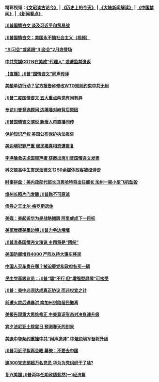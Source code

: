 #### 精彩视频：[《文昭谈古论今》](http://45.32.25.56/wenzhao) | [《历史上的今天》](http://45.32.25.56/today-in-history) | [《大陆新闻解读》](http://45.32.25.56/ntdtv-comedy) | [《中国禁闻》](http://45.32.25.56/ntdtv-news) | [《新闻看点》](http://45.32.25.56/news-insight) 

 #### [川普国情咨文 谈及习近平和贸易战](../pages/prog203/a102505488.md?t=02061140) 

#### [川普国情咨文：美国永不搞社会主义（视频）](../pages/prog203/a102505480.md?t=02061140) 

#### [“川习会”或紧跟“川金会”2月底登场](../pages/prog203/a102505439.md?t=02061140) 

#### [中共党媒CGTN在美成“代理人” 或遭监禁遣返](../pages/prog203/a102505427.md?t=02061140) 

#### [【直播】川普“国情咨文”同声传译](../pages/prog203/a102504649.md?t=02061140) 

#### [美酿单边行动？官方报告称修改WTO规则约束中共无用](../pages/prog203/a102505269.md?t=02061140) 

#### [川普二度国情咨文 五大重点两党有同有异](../pages/prog203/a102505300.md?t=02061140) 

#### [专访川普竞选顾问 边境墙对峙背后原因](../pages/prog203/a102505212.md?t=02061140) 

#### [川普国情咨文演说 新唐人将直播同传](../pages/prog203/a102505121.md?t=02061140) 

#### [保护知识产权 美国公布保护执法报告](../pages/prog203/a102505147.md?t=02061140) 

#### [美边境犯罪严重 居民揭真相恐遭报复](../pages/prog203/a102504915.md?t=02061140) 

#### [李净瑜救夫求国际声援 获邀出席川普国情咨文发表](../pages/prog203/a102504819.md?t=02061140) 

#### [科文顿高中生寄送法律文书 50余媒体政客被控诽谤](../pages/prog203/a102504678.md?t=02061140) 

#### [时事拼盘：美内政部代部长贝恩哈特将出任部长 加州一架小型飞机坠毁](../pages/prog203/a102504735.md?t=02061140) 

#### [维州长照片门发酵 川普称不可原谅](../pages/prog203/a102504737.md?t=02061140) 

#### [债券之王比尔·格罗斯退休](../pages/prog203/a102504739.md?t=02061140) 

#### [美媒：美起诉华为是战略摊牌 阿里或成下一目标](../pages/prog203/a102504687.md?t=02061140) 

#### [美军增援美墨边境 川普力争边境墙](../pages/prog203/a102504708.md?t=02061140) 

#### [川普准备国情咨文演说 主题将是“团结”](../pages/prog203/a102504562.md?t=02061140) 

#### [美国防部增兵4000 严阵以待大篷车移民](../pages/prog203/a102504437.md?t=02061140) 

#### [中国人买车贵在哪？被迫替党和政府各买一辆](../pages/prog203/a102504201.md?t=02061140) 

#### [民主党高级议员：川普“墙”不行 但“增强型屏障”可接受](../pages/prog203/a102504031.md?t=02061140) 

#### [川普：美中必须达成真正协议 而非权宜之计](../pages/prog203/a102503885.md?t=02061140) 

#### [前遭火焚后遇暴洪 南加州封路居民撤离](../pages/prog203/a102503616.md?t=02061140) 

#### [美报告现重大思维修正 中美意识形态对决急速升级](../pages/prog203/a102503384.md?t=02061140) 

#### [宾夕法尼亚土拨鼠日 预测春天的到来](../pages/prog203/a102503363.md?t=02061140) 

#### [美退中导条约重挫中共“闷声造弹” 中俄边境军备将升级](../pages/prog203/a102503354.md?t=02061140) 

#### [川普习近平拟再会晤 幕僚：不要去中国](../pages/prog203/a102503340.md?t=02061140) 

#### [逾300党支部超万名党员 华为为党组织干了啥?](../pages/prog203/a102503232.md?t=02061140) 

#### [复兴美国 川普两年任期政绩斐然(一)经济篇](../pages/prog203/a102502732.md?t=02061140) 

